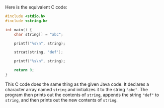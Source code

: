 Here is the equivalent C code:

```c
#include <stdio.h>
#include <string.h>

int main() {
    char string[] = "abc";

    printf("%s\n", string);

    strcat(string, "def");

    printf("%s\n", string);

    return 0;
}
```
This C code does the same thing as the given Java code. It declares a character array named `string` and initializes it to the string `"abc"`. The program then prints out the contents of `string`, appends the string `"def"` to `string`, and then prints out the new contents of `string`.
